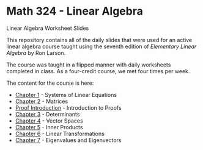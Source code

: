 # Math 324 - Linear Algebra
 Linear Algebra Worksheet Slides

This repository contains all of the daily slides that were used for an active linear algebra course taught using the seventh edition of _Elementary Linear Algebra_ by Ron Larson.

The course was taught in a flipped manner with daily worksheets completed in class.  As a four-credit course, we met four times per week.

The content for the course is here:

* [Chapter 1](slide_worksheets/chapter1) - Systems of Linear Equations
* [Chapter 2](slide_worksheets/chapter2) - Matrices
* [Proof Introduction](slide_worksheets/proof_intro) - Introduction to Proofs
* [Chapter 3](slide_worksheets/chapter3) - Determinants
* [Chapter 4](slide_worksheets/chapter4) - Vector Spaces
* [Chapter 5](slide_worksheets/chapter5) - Inner Products
* [Chapter 6](slide_worksheets/chapter6) - Linear Transformations
* [Chapter 7](slide_worksheets/chapter7) - Eigenvalues and Eigenvectors